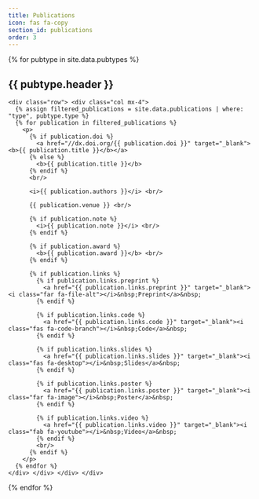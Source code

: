 ```yaml
---
title: Publications
icon: fas fa-copy
section_id: publications
order: 3
---
```


<div class="col">
  {% for pubtype in site.data.pubtypes %}
    <div class="row"> <div class="col">
    <h2> {{ pubtype.header }} </h2>
    
    <div class="row"> <div class="col mx-4">
      {% assign filtered_publications = site.data.publications | where: "type", pubtype.type %}
      {% for publication in filtered_publications %}
        <p>
          {% if publication.doi %}
            <a href="//dx.doi.org/{{ publication.doi }}" target="_blank"><b>{{ publication.title }}</b></a>
          {% else %}
            <b>{{ publication.title }}</b>
          {% endif %}
          <br/>

          <i>{{ publication.authors }}</i> <br/>

          {{ publication.venue }} <br/>

          {% if publication.note %}
            <i>{{ publication.note }}</i> <br/>
          {% endif %}

          {% if publication.award %}
            <b>{{ publication.award }}</b> <br/>
          {% endif %}

          {% if publication.links %}
            {% if publication.links.preprint %}
              <a href="{{ publication.links.preprint }}" target="_blank"><i class="far fa-file-alt"></i>&nbsp;Preprint</a>&nbsp;
            {% endif %}

            {% if publication.links.code %}
              <a href="{{ publication.links.code }}" target="_blank"><i class="fas fa-code-branch"></i>&nbsp;Code</a>&nbsp;
            {% endif %}

            {% if publication.links.slides %}
              <a href="{{ publication.links.slides }}" target="_blank"><i class="fas fa-desktop"></i>&nbsp;Slides</a>&nbsp;
            {% endif %}

            {% if publication.links.poster %}
              <a href="{{ publication.links.poster }}" target="_blank"><i class="far fa-image"></i>&nbsp;Poster</a>&nbsp;
            {% endif %}

            {% if publication.links.video %}
              <a href="{{ publication.links.video }}" target="_blank"><i class="fab fa-youtube"></i>&nbsp;Video</a>&nbsp;
            {% endif %}
            <br/>
          {% endif %}
        </p>
      {% endfor %}
    </div> </div> </div> </div>
  {% endfor %}
</div>